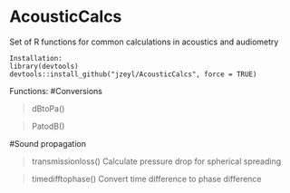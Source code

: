 # AcousticCalcs
Set of R functions for common calculations in acoustics and audiometry

```
Installation:
library(devtools)
devtools::install_github("jzeyl/AcousticCalcs", force = TRUE)
```

Functions:
#Conversions
>dBtoPa()

>PatodB()

#Sound propagation
>transmissionloss() Calculate pressure drop for spherical spreading

>timedifftophase() Convert time difference to phase difference
